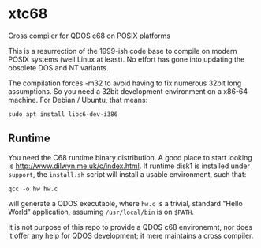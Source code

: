 xtc68
=====

Cross compiler for QDOS c68 on POSIX platforms

This is a resurrection of the 1999-ish code base to compile on modern POSIX systems (well Linux at least). No effort has gone into updating the obsolete DOS and NT variants.

The compilation forces -m32 to avoid having to fix numerous 32bit long assumptions.
So you need a 32bit development environment on a x86-64 machine. For Debian / Ubuntu, that means:
```
sudo apt install libc6-dev-i386
```

## Runtime

You need the C68 runtime binary distribution. A good place to start looking is http://www.dilwyn.me.uk/c/index.html. If runtime disk1 is installed under `support`, the `install.sh` script will install a usable environment, such that:

```
qcc -o hw hw.c
```
will generate a QDOS executable, where `hw.c` is a trivial, standard "Hello World" application, assuming `/usr/local/bin` is on `$PATH`.

It is not purpose of this repo to provide a QDOS c68 environemnt, nor does it offer any help for QDOS development; it mere maintains a cross compiler.
